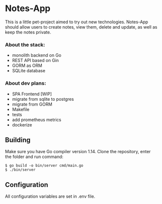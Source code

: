 # Notes-App

This is a little pet-project aimed to try out new technologies.
Notes-App should allow users to create notes, view them, delete and update, as well as keep the notes private.

### About the stack:
* monolith backend on Go
* REST API based on Gin
* GORM as ORM
* SQLite database

### About dev plans:
* SPA Frontend [WIP]
* migrate from sqlite to postgres
* migrate from GORM
* Makefile
* tests
* add prometheus metrics
* dockerize

## Building

Make sure you have Go compiler version 1.14.
Clone the repository, enter the folder and run command:

	$ go build -o bin/server cmd/main.go
	$ ./bin/server

## Configuration

All configuration variables are set in .env file.

